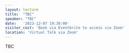 ```yaml
---
layout: lecture
title:  "TBC"
speaker: "TBC"
date:   '2023-12-07 19:30:00'
visitor_cost: 'Book via Eventbrite to access via Zoom'
location: 'Virtual Talk via Zoom'
---
```

TBC
